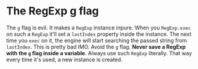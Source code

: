 # The RegExp g flag

The `g` flag is evil. It makes a `RegExp` instance inpure. When you `RegExp.exec` on such a `RegExp` it'll set a `lastIndex` property inside the instance. The next time you `exec` on it, the engine will start searching the passed string from `lastIndex`. This is pretty bad IMO. Avoid the `g` flag. **Never save a RegExp with the `g` flag inside a variable**. Always use such `RegExp` literally. That way every time it's used, a new instance is created.

